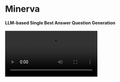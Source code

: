 # Minerva
#### LLM-based Single Best Answer Question Generation

<video src="https://github.com/user-attachments/assets/513c38fd-46fd-4a18-b3aa-ada6381671a7" />

## Rationale

## Usage

Minerva relies on `uv` as its package manager, so please install that in the normal fashion for your operating system first.

The environment variables `OPENAI_API_KEY` and `CHROMA_DB_DIR` must be set, the simplest way to do this is to create a `.env` file in the directory, which the cli will read.

Then initialise your embeddings, at present this needs to be a folder of pdfs:

```
> ./mincli.py embed path/to/docs/folder
```

Then you're free to create questions as you see fit:

```
# ./mincli.py create "Lung Compliance"
──────────────────────────────── Question ────────────────────────────────
A 68-year-old woman with a history of chronic obstructive pulmonary 
disease (COPD) presents with increasing shortness of breath. On 
examination, she has a barrel-shaped chest and uses accessory muscles for 
breathing.

Which of the following changes in lung compliance is most likely present 
in this patient?

        > Increased lung compliance due to loss of elastic tissue.
        > Decreased lung compliance due to pulmonary fibrosis.
        > Normal lung compliance with increased airway resistance.
        > Decreased lung compliance due to fluid in the alveoli.
        > Increased lung compliance due to increased surface tension.

Correct: Increased lung compliance due to loss of elastic tissue.

In patients with COPD, particularly with emphysema, there is destruction 
of lung elastic tissue leading to increased lung compliance. This results 
in diminished elastic recoil and difficulty with passive exhalation, often
causing a barrel-shaped chest appearance.
```

## Application to other fields

<<<<<<< HEAD
Currently I have hardcoded a few variables specifically to target the primary FRCA anaesthetic examinations. However, by altering the role prompt in `minerva/llm.py`, and suppling embeddings relevant to your field.
=======
Currently I have hardcoded a few variables specifically to target the primary FRCA anaesthetic examinations. However, by altering the role prompt in `minerva/llm.py`, and suppling embeddings relevant to your field,
>>>>>>> 0e0bfc80982c05096aa4534517534fff06549206
